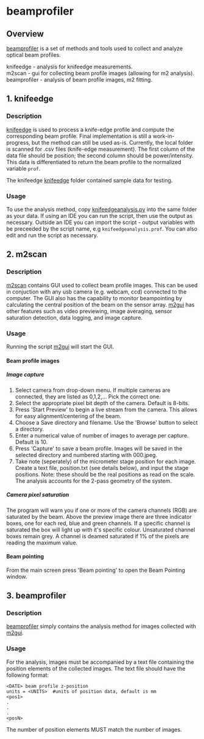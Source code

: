 # beamprofiler
## Overview
[beamprofiler](beamprofiler) is a set of methods and tools used to collect and analyze optical beam profiles.

   knifeedge - analysis for knifeedge measurements.  
   m2scan - gui for collecting beam profile images (allowing for m2 analysis).  
   beamprofiler - analysis of beam profile images, m2 fitting.  


## 1. knifeedge
### Description
[knifeedge](knifeedge/knifeedgeanalysis.py) is used to process a knife-edge profile and compute the corresponding beam profile. Final implementation is still a work-in-progress, but the method can still be used as-is. Currently, the local folder is scanned for .csv files (knife-edge measurement). The first column of the data file should be position; the second column should be power/intensity. This data is differentiated to return the beam profile to the normalized variable `prof`.

The knifeedge [knifeedge](knifeedge) folder contained sample data for testing.

### Usage
To use the analysis method, copy [knifeedgeanalysis.py](knifeedge/knifeedgeanalysis.py) into the same folder as your data. If using an IDE you can run the script, then use the output as necessary. Outside an IDE you can import the script - output variables with be preceeded by the script name, e.g `knifeedgeanalysis.prof`. You can also edit and run the script as necessary.


## 2. m2scan
### Description
[m2scan](m2scan) contains GUI used to collect beam profile images. This can be used in conjuction with any usb camera (e.g. webcam, ccd) connected to the computer. The GUI also has the capability to monitor beampointing by calculating the central position of the beam on the sensor array. [m2gui](m2scan/m2gui.py) has other features such as video previewing, image averaging, sensor saturation detection, data logging, and image capture.

### Usage
Running the script [m2gui](m2scan/m2gui.py) will start the GUI.
#### Beam profile images
##### Image capture
1. Select camera from drop-down menu. If multiple cameras are connected, they are listed as 0,1,2,... Pick the correct one.
2. Select the appropriate pixel bit depth of the camera. Default is 8-bits.
2. Press 'Start Preview' to begin a live stream from the camera. This allows for easy alignment/centering of the beam.
3. Choose a Save directory and filename. Use the 'Browse' button to select a directory.
4. Enter a numerical value of number of images to average per capture. Default is 10.
4. Press 'Capture' to save a beam profile. Images will be saved in the selected directory and numbered starting with 000.jpeg.
5. Take note (seperately) of the micrometer stage position for each image. Create a text file, position.txt (see details below), and input the stage positions. Note: these should be the real positions as read on the scale. The analysis accounts for the 2-pass geometry of the system.

##### Camera pixel saturation
The program will warn you if one or more of the camera channels (RGB) are saturated by the beam. Above the preview image there are three indicator boxes, one for each red, blue and green channels. If a specific channel is saturated the box will light up with it's specific colour. Unsaturated channel boxes remain grey. A channel is deamed saturated if 1% of the pixels are reading the maximum value.

#### Beam pointing
From the main screen press 'Beam pointing' to open the Beam Pointing window.


## 3. beamprofiler
### Description
[beamprofiler](beamprofiler) simply contains the analysis method for images collected with [m2gui](m2scan/m2gui.py).
### Usage
For the analysis, images must be accompanied by a text file containing the position elements of the collected images. The text file should have the following format:
```
<DATE> beam profile z-position
units = <UNITS>  #units of position data, default is mm
<pos1>
.
.
.
<posN>
```
The number of position elements MUST match the number of images.
